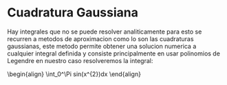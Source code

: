 # Cuadratura Gaussiana

Hay integrales que no se puede resolver analiticamente para esto se recurren a metodos de aproximacion como lo 
son las cuadraturas gaussianas, este metodo permite obtener una solucion numerica a cualquier integral definida y consiste 
principalmente en usar polinomios de Legendre en nuestro caso resolveremos la integral:

\begin{align}
\int_0^\Pi sin(x^{2})dx
\end{align}
